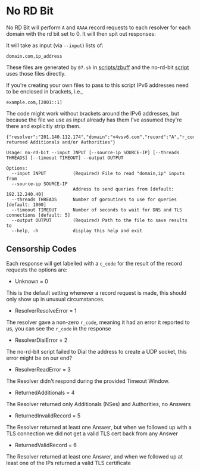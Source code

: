 # No RD Bit

No RD Bit will perform `A` and `AAAA` record requests to each resolver for each
domain with the rd bit set to 0. It will then spit out responses:

It will take as input (via `--input`) lists of: 

```
domain.com,ip_address
```

These files are generated by `07.sh` in
[scripts/zbuff](../../scripts/zbuff/07.sh) and the no-rd-bit
[script](../../scripts/zbuff/no-rd-bit/01.sh) uses those files directly. 

If you're creating your own files to pass to this script IPv6 addresses need to
be enclosed in brackets, i.e., 

```
example.com,[2001::1]
```

The code might work without brackets around the IPv6 addresses, but because the
file we use as input already has them I've assumed they're there and explicitly
strip them.

```
{"resolver":"201.140.112.174","domain":"v4vsv6.com","record":"A","r_code":0,"c_code":3,"explanation":"Resolver returned Additionals and/or Authorities"}
```

```
Usage: no-rd-bit --input INPUT [--source-ip SOURCE-IP] [--threads THREADS] [--timeout TIMEOUT] --output OUTPUT

Options:
  --input INPUT          (Required) File to read "domain,ip" inputs from
  --source-ip SOURCE-IP
                         Address to send queries from [default: 192.12.240.40]
  --threads THREADS      Number of goroutines to use for queries [default: 1000]
  --timeout TIMEOUT      Number of seconds to wait for DNS and TLS connections [default: 5]
  --output OUTPUT        (Required) Path to the file to save results to
  --help, -h             display this help and exit
```

## Censorship Codes
Each response will get labelled with a `c_code` for the result of the record
requests the options are:

* Unknown = 0

This is the default setting whenever a record request is made, this should only
show up in unusual circumstances.

* ResolverResolveError = 1

The resolver gave a non-zero `r_code`, meaning it had an error it reported to
us, you can see the `r_code` in the response

* ResolverDialError = 2

The no-rd-bit script failed to Dial the address to create a UDP socket, this
error might be on our end?

* ResolverReadError = 3

The Resolver didn't respond during the provided Timeout Window.

* ReturnedAdditionals = 4

The Resolver returned only Additionals (NSes) and Authorities, no Answers

* ReturnedInvalidRecord = 5

The Resolver returned at least one Answer, but when we followed up with a TLS
connection we did not get a valid TLS cert back from any Answer
    
* ReturnedValidRecord = 6

The Resolver returned at least one Answer, and when we followed up at least one
of the IPs returned a valid TLS certificate